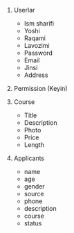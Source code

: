 <!-- MVP - Minumum Viable Product - minimum ishlaydigan product-->

1. Userlar

   - Ism sharifi
   - Yoshi
   - Raqami
   - Lavozimi
   - Password
   - Email
   - Jinsi
   - Address

2. Permission (Keyin)

3. Course

   - Title
   - Description
   - Photo
   - Price
   - Length

4. Applicants

   - name
   - age
   - gender
   - source
   - phone
   - description
   - course
   - status
